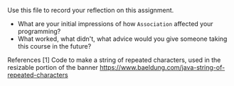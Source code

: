 Use this file to record your reflection on this assignment.

- What are your initial impressions of how `Association` affected your programming?
- What worked, what didn't, what advice would you give someone taking this course in the future?

References
[1] Code to make a string of repeated characters, used in the resizable portion of the banner https://www.baeldung.com/java-string-of-repeated-characters 